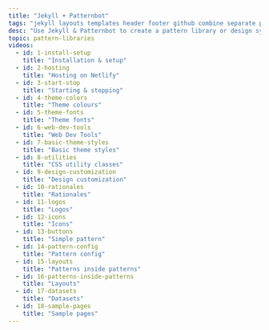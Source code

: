 ```yaml
---
title: "Jekyll + Patternbot"
tags: "jekyll layouts templates header footer github combine separate pattern library design system patternbot"
desc: "Use Jekyll & Patternbot to create a pattern library or design system built on all Jekyll’s functionality."
topic: pattern-libraries
videos:
  - id: 1-install-setup
    title: "Installation & setup"
  - id: 2-hosting
    title: "Hosting on Netlify"
  - id: 3-start-stop
    title: "Starting & stopping"
  - id: 4-theme-colors
    title: "Theme colours"
  - id: 5-theme-fonts
    title: "Theme fonts"
  - id: 6-web-dev-tools
    title: "Web Dev Tools"
  - id: 7-basic-theme-styles
    title: "Basic theme styles"
  - id: 8-utilities
    title: "CSS utility classes"
  - id: 9-design-customization
    title: "Design customization"
  - id: 10-rationales
    title: "Rationales"
  - id: 11-logos
    title: "Logos"
  - id: 12-icons
    title: "Icons"
  - id: 13-buttons
    title: "Simple pattern"
  - id: 14-pattern-config
    title: "Pattern config"
  - id: 15-layouts
    title: "Patterns inside patterns"
  - id: 16-patterns-inside-patterns
    title: "Layouts"
  - id: 17-datasets
    title: "Datasets"
  - id: 18-sample-pages
    title: "Sample pages"
---
```

